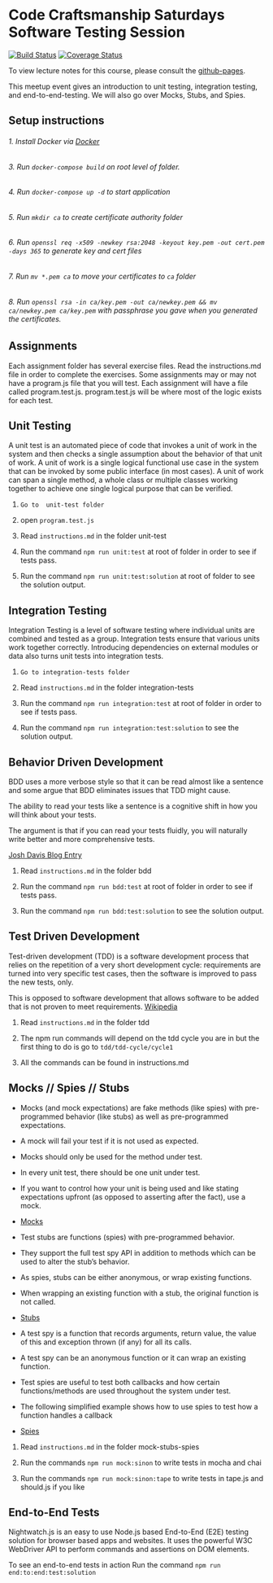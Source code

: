 # Code Craftsmanship Saturdays Software Testing Session

[![Build Status](https://travis-ci.org/jbelmont/software-testing.svg?branch=master)](https://travis-ci.org/jbelmont/software-testing)
[![Coverage Status](https://coveralls.io/repos/github/jbelmont/software-testing/badge.svg?branch=master)](https://coveralls.io/github/jbelmont/software-testing?branch=master)

To view lecture notes for this course, please consult the [github-pages](https://jbelmont.github.io/software-testing).

This meetup event gives an introduction to unit testing, integration testing,
and end-to-end-testing. We will also go over Mocks, Stubs, and Spies.

## Setup instructions
###### 1. Install Docker via [Docker](https://docs.docker.com/engine/installation/)
###### 3. Run `docker-compose build` on root level of folder.
###### 4. Run `docker-compose up -d` to start application
###### 5. Run `mkdir ca` to create certificate authority folder
###### 6. Run `openssl req -x509 -newkey rsa:2048 -keyout key.pem -out cert.pem -days 365` to generate key and cert files
###### 7. Run `mv *.pem ca` to move your certificates to `ca` folder
###### 8. Run `openssl rsa -in ca/key.pem -out ca/newkey.pem && mv ca/newkey.pem ca/key.pem` with passphrase you gave when you generated the certificates.

## Assignments

Each assignment folder has several exercise files.
Read the instructions.md file in order to complete the exercises.
Some assignments may or may not have a program.js file that you will test.
Each assignment will have a file called program.test.js.
program.test.js will be where most of the logic exists for each test.

## Unit Testing

A unit test is an automated piece of code that invokes a unit of work in the system and then checks a single assumption about the behavior of that unit of work.
A unit of work is a single logical functional use case in the system that can be invoked by some public interface (in most cases).
A unit of work can span a single method, a whole class or multiple classes working together to achieve one single logical purpose that can be verified.

1. `Go to  unit-test folder`

2. open `program.test.js`

3. Read `instructions.md` in the folder unit-test

4. Run the command `npm run unit:test` at root of folder in order to see if tests pass.

5. Run the command `npm run unit:test:solution` at root of folder to see the solution output.

## Integration Testing

Integration Testing is a level of software testing where individual units are combined and tested as a group.
Integration tests ensure that various units work together correctly.
Introducing dependencies on external modules or data also turns unit tests into integration tests.

1. `Go to integration-tests folder`

2. Read `instructions.md` in the folder integration-tests

3. Run the command `npm run integration:test` at root of folder in order to see if tests pass.

4. Run the command `npm run integration:test:solution` to see the solution output.

## Behavior Driven Development

BDD uses a more verbose style so that it can be read almost like a sentence and some argue that BDD eliminates issues that TDD might cause.

The ability to read your tests like a sentence is a cognitive shift in how you will think about your tests.

The argument is that if you can read your tests fluidly, you will naturally write better and more comprehensive tests.

[Josh Davis Blog Entry](http://joshldavis.com/2013/05/27/difference-between-tdd-and-bdd/)

1. Read `instructions.md` in the folder bdd

2. Run the command `npm run bdd:test` at root of folder in order to see if tests pass.

3. Run the command `npm run bdd:test:solution` to see the solution output.

## Test Driven Development

Test-driven development (TDD) is a software development process that relies on the repetition of a very short development cycle: requirements are turned into very specific test cases, then the software is improved to pass the new tests, only.

This is opposed to software development that allows software to be added that is not proven to meet requirements. [Wikipedia](https://en.wikipedia.org/wiki/Test-driven_development)

1. Read `instructions.md` in the folder tdd

2. The npm run commands will depend on the tdd cycle you are in but the first thing to do is go to `tdd/tdd-cycle/cycle1`

3. All the commands can be found in instructions.md


## Mocks // Spies // Stubs

* Mocks (and mock expectations) are fake methods (like spies) with pre-programmed behavior (like stubs) as well as pre-programmed expectations.
* A mock will fail your test if it is not used as expected.
* Mocks should only be used for the method under test.
* In every unit test, there should be one unit under test.
* If you want to control how your unit is being used and like stating expectations upfront (as opposed to asserting after the fact), use a mock.
* [Mocks](http://sinonjs.org/docs/#mocks)

* Test stubs are functions (spies) with pre-programmed behavior.
* They support the full test spy API in addition to methods which can be used to alter the stub’s behavior.
* As spies, stubs can be either anonymous, or wrap existing functions.
* When wrapping an existing function with a stub, the original function is not called.
* [Stubs](http://sinonjs.org/docs/#stubs)

* A test spy is a function that records arguments, return value, the value of this and exception thrown (if any) for all its calls.
* A test spy can be an anonymous function or it can wrap an existing function.
* Test spies are useful to test both callbacks and how certain functions/methods are used throughout the system under test.
* The following simplified example shows how to use spies to test how a function handles a callback
* [Spies](http://sinonjs.org/docs/#spies)

1. Read `instructions.md` in the folder mock-stubs-spies

2. Run the commands `npm run mock:sinon` to write tests in mocha and chai

3. Run the commands `npm run mock:sinon:tape` to write tests in tape.js and should.js if you like

## End-to-End Tests

Nightwatch.js is an easy to use Node.js based End-to-End (E2E) testing solution for browser based apps and websites. It uses the powerful W3C WebDriver API to perform commands and assertions on DOM elements.

To see an end-to-end tests in action Run the command `npm run end:to:end:test:solution`

